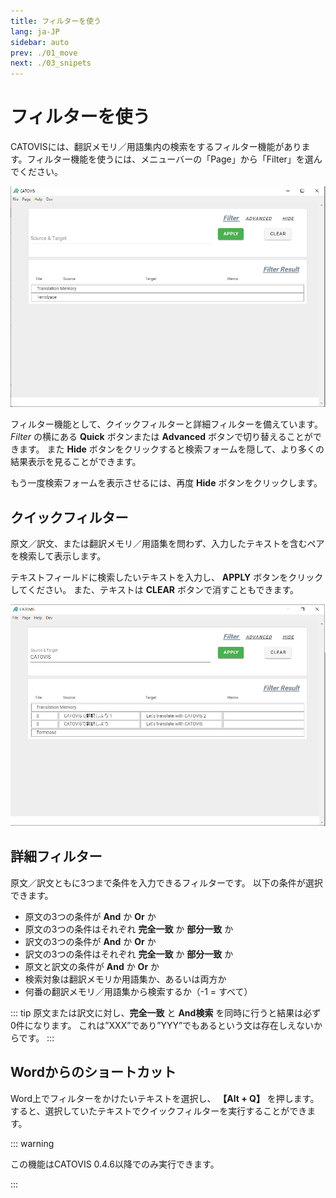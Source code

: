 ```yaml
---
title: フィルターを使う
lang: ja-JP
sidebar: auto
prev: ./01_move
next: ./03_snipets
---
```


# フィルターを使う
CATOVISには、翻訳メモリ／用語集内の検索をするフィルター機能があります。フィルター機能を使うには、メニューバーの「Page」から「Filter」を選んでください。

<img src="./pict/filter.png" alt="img" style="zoom:75%;" />

フィルター機能として、クイックフィルターと詳細フィルターを備えています。*Filter* の横にある **Quick** ボタンまたは **Advanced** ボタンで切り替えることができます。
また **Hide** ボタンをクリックすると検索フォームを隠して、より多くの結果表示を見ることができます。

もう一度検索フォームを表示させるには、再度 **Hide** ボタンをクリックします。

## クイックフィルター
原文／訳文、または翻訳メモリ／用語集を問わず、入力したテキストを含むペアを検索して表示します。

テキストフィールドに検索したいテキストを入力し、 **APPLY** ボタンをクリックしてください。
また、テキストは **CLEAR** ボタンで消すこともできます。

<img src="./pict/filtered.png" alt="img" style="zoom:75%;" />

## 詳細フィルター
原文／訳文ともに3つまで条件を入力できるフィルターです。
以下の条件が選択できます。

- 原文の3つの条件が **And** か **Or** か
- 原文の3つの条件はそれぞれ **完全一致** か **部分一致** か
- 訳文の3つの条件が **And** か **Or** か
- 訳文の3つの条件はそれぞれ **完全一致** か **部分一致** か
- 原文と訳文の条件が **And** か **Or** か
- 検索対象は翻訳メモリか用語集か、あるいは両方か
- 何番の翻訳メモリ／用語集から検索するか（-1 = すべて）

::: tip
原文または訳文に対し、**完全一致** と **And検索** を同時に行うと結果は必ず0件になります。
これは”XXX”であり”YYY”でもあるという文は存在しえないからです。
:::

## Wordからのショートカット

Word上でフィルターをかけたいテキストを選択し、 **【Alt + Q】** を押します。すると、選択していたテキストでクイックフィルターを実行することができます。

::: warning

この機能はCATOVIS 0.4.6以降でのみ実行できます。

:::